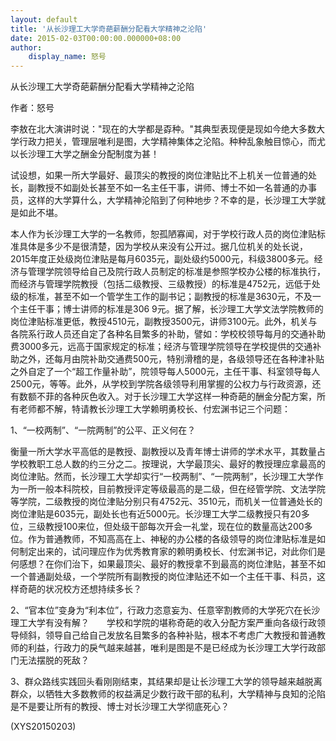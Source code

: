 ```yaml
---
layout: default
title: '从长沙理工大学奇葩薪酬分配看大学精神之沦陷'
date: 2015-02-03T00:00:00.000000+08:00
author:
    display_name: 怒号
---
```


从长沙理工大学奇葩薪酬分配看大学精神之沦陷

作者：怒号

李敖在北大演讲时说："现在的大学都是孬种。"其典型表现便是现如今绝大多数大学行政力把关，管理层唯利是图，大学精神集体之沦陷。种种乱象触目惊心，而尤以长沙理工大学之酬金分配制度为甚！

试设想，如果一所大学最好、最顶尖的教授的岗位津贴比不上机关一位普通的处长，副教授不如副处长甚至不如一名主任干事，讲师、博士不如一名普通的办事员，这样的大学算什么，大学精神沦陷到了何种地步？不幸的是，长沙理工大学就是如此不堪。

本人作为长沙理工大学的一名教师，恕孤陋寡闻，对于学校行政人员的岗位津贴标准具体是多少不是很清楚，因为学校从来没有公开过。据几位机关的处长说，2015年度正处级岗位津贴是每月6035元，副处级约5000元，科级3800多元。经济与管理学院领导给自己及院行政人员制定的标准是参照学校办公楼的标准执行，而经济与管理学院教授（包括二级教授、三级教授）的标准是4752元，远低于处级的标准，甚至不如一个管学生工作的副书记；副教授的标准是3630元，不及一个主任干事；博士讲师的标准是306 9元。据了解，长沙理工大学文法学院教师的岗位津贴标准更低，教授4510元，副教授3500元，讲师3100元。此外，机关与各院系行政人员还自定了各种名目繁多的补助，譬如：学校校领导每月的交通补助费3000多元，远高于国家规定的标准；经济与管理学院领导在学校提供的交通补助之外，还每月由院补助交通费500元，特别滑稽的是，各级领导还在各种津补贴之外自定了一个“超工作量补助”，院领导每人5000元，主任干事、科室领导每人2500元，等等。此外，从学校到学院各级领导利用掌握的公权力与行政资源，还有数额不菲的各种灰色收入。对于长沙理工大学这样一种奇葩的酬金分配方案，所有老师都不解，特请教长沙理工大学赖明勇校长、付宏渊书记三个问题：

1、“一校两制”、“一院两制”的公平、正义何在？

衡量一所大学水平高低的是教授、副教授以及青年博士讲师的学术水平，其数量占学校教职工总人数的约三分之二。按理说，大学最顶尖、最好的教授理应拿最高的岗位津贴。然而，长沙理工大学却实行“一校两制”、“一院两制”，长沙理工大学作为一所一般本科院校，目前教授评定等级最高的是二级，但在经管学院、文法学院等学院，二级教授的岗位津贴分别只有4752元、3510元，而机关一位普通处长的岗位津贴是6035元，副处长也有近5000元。长沙理工大学二级教授只有20多位，三级教授100来位，但处级干部每次开会一礼堂，现在位的数量高达200多位。作为普通教师，不知高高在上、神秘的办公楼的各级领导的岗位津贴标准是如何制定出来的，试问理应作为优秀教育家的赖明勇校长、付宏渊书记，对此你们是何感想？在你们治下，如果最顶尖、最好的教授拿不到最高的岗位津贴，甚至不如一个普通副处级，一个学院所有副教授的岗位津贴还不如一个主任干事、科员，这样奇葩的状况校方还想持续多长？

2、“官本位”变身为“利本位”，行政力恣意妄为、任意宰割教师的大学死穴在长沙理工大学有没有解？　　学校和学院的堪称奇葩的收入分配方案严重向各级行政领导倾斜，领导自己给自己发放名目繁多的各种补贴，根本不考虑广大教授和普通教师的利益，行政力的戾气越来越甚，唯利是图是不是已经成为长沙理工大学行政部门无法摆脱的死敌？

3、群众路线实践回头看刚刚结束，其结果却是让长沙理工大学的领导越来越脱离群众，以牺牲大多数教师的权益满足少数行政干部的私利，大学精神与良知的沦陷是不是要让所有的教授、博士对长沙理工大学彻底死心？

(XYS20150203)

